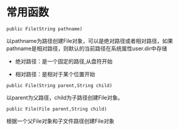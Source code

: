 # 常用函数

`public File(String pathname)`

以pathname为路径创建File对象，可以是绝对路径或者相对路径，如果pathname是相对路径，则默认的当前路径在系统属性user.dir中存储

- 绝对路径：是一个固定的路径,从盘符开始

- 相对路径：是相对于某个位置开始

`public File(String parent,String child)`

以parent为父路径，child为子路径创建File对象。

`public File(File parent,String child)`

根据一个父File对象和子文件路径创建File对象
